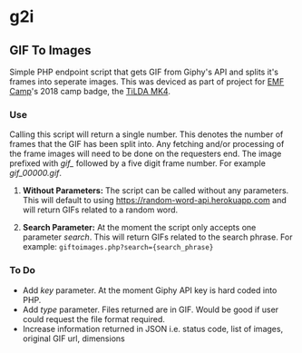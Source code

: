 # g2i
## GIF To Images

Simple PHP endpoint script that gets GIF from Giphy's API and splits it's frames into seperate images.
This was deviced as part of project for [EMF Camp](https://emfcamp.org)'s 2018 camp badge, the [TiLDA MK4](https://badge.emfcamp.org/wiki/TiLDA_MK4 "TiLDA MK4 Wiki").

### Use

Calling this script will return a single number. This denotes the number of frames that the GIF has been split into. Any fetching and/or processing of the frame images will need to be done on the requesters end. The image prefixed with *gif_* followed by a five digit frame number. For example *gif_00000.gif*.

1. **Without Parameters:**
The script can be called without any parameters. This will default to using https://random-word-api.herokuapp.com and will return GIFs related to a random word.

2. **Search Parameter:**
At the moment the script only accepts one parameter *search*. This will return GIFs related to the search phrase. For example:
```giftoimages.php?search={search_phrase}```
 
### To Do
* Add *key* parameter. At the moment Giphy API key is hard coded into PHP.
* Add *type* parameter. Files returned are in GIF. Would be good if user could request the file format required.
* Increase information returned in JSON i.e. status code, list of images, original GIF url, dimensions
